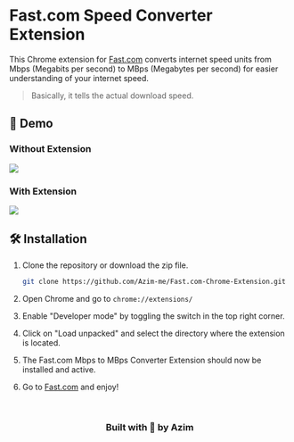 # Fast.com Speed Converter Extension

This Chrome extension for [Fast.com](https://fast.com/) converts internet speed units from Mbps (Megabits per second) to MBps (Megabytes per second) for easier understanding of your internet speed.

> Basically, it tells the actual download speed.
 
## 📸 Demo

### Without Extension

![](assets/without.png)

### With Extension

![](assets/with.png)

## 🛠️ Installation

1. Clone the repository or download the zip file.
   ```bash
   git clone https://github.com/Azim-me/Fast.com-Chrome-Extension.git
   ```
   
2. Open Chrome and go to `chrome://extensions/`

3. Enable "Developer mode" by toggling the switch in the top right corner.

4. Click on "Load unpacked" and select the directory where the extension is located.

5. The Fast.com Mbps to MBps Converter Extension should now be installed and active.

6. Go to [Fast.com](https://fast.com/) and enjoy! 

<br/>
<div align= "center">
<h3>Built with 🤍 by Azim</h3>
</div>
